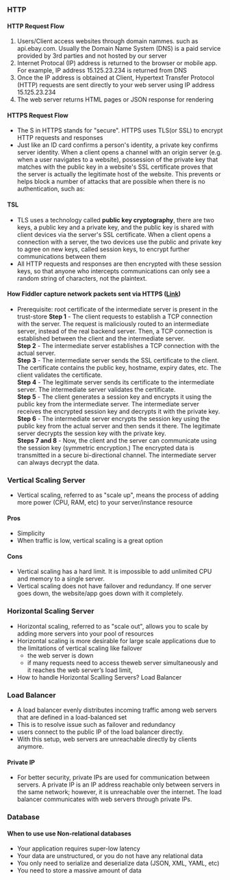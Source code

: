 ### HTTP
#### HTTP Request Flow
1. Users/Client access websites through domain nammes. such as api.ebay.com. Usually the Domain Name System (DNS) is a paid service provided by 3rd parties and not hosted by our server
2. Internet Protocal (IP) address is returned to the browser or mobile app.  For example, IP address 15.125.23.234 is returned from DNS
3. Once the IP address is obtained at Client, Hypertext Transfer Protocol (HTTP) requests are sent directly to your web server using IP address 15.125.23.234
4. The web server returns HTML pages or JSON response for rendering
#### HTTPS Request Flow
- The S in HTTPS stands for "secure". HTTPS uses TLS(or SSL) to encrypt HTTP requests and responses
- Just like an ID card confirms a person's identity, a private key confirms server identity. When a client opens a channel with an origin server (e.g. when a user navigates to a website), possession of the private key that matches with the public key in a website's SSL certificate proves that the server is actually the legitimate host of the website. This prevents or helps block a number of attacks that are possible when there is no authentication, such as:
#### TSL
- TLS uses a technology called  **public key cryptography**, there are two  keys, a public key and a private key, and the public key is shared with client devices via the server's SSL certificate. When a client opens a connection with a server, the two devices use the public and private key to agree on new keys, called  session keys, to encrypt further communications between them
- All HTTP requests and responses are then encrypted with these session keys, so that anyone who intercepts communications can only see a random string of characters, not the plaintext.
#### How Fiddler capture network packets sent via HTTPS ([Link](https://blog.bytebytego.com/p/ep21-is-https-safe-also?utm_source=substack&utm_medium=email))
- Prerequisite: root certificate of the intermediate server is present in the trust-store
**Step 1** - The client requests to establish a TCP connection with the server. The request is maliciously routed to an intermediate server, instead of the real backend server. Then, a TCP connection is established between the client and the intermediate server.  
**Step 2** - The intermediate server establishes a TCP connection with the actual server.  
**Step 3** - The intermediate server sends the SSL certificate to the client. The certificate contains the public key, hostname, expiry dates, etc. The client validates the certificate.  
**Step 4** - The legitimate server sends its certificate to the intermediate server. The intermediate server validates the certificate.  
**Step 5** - The client generates a session key and encrypts it using the public key from the intermediate server. The intermediate server receives the encrypted session key and decrypts it with the private key.  
**Step 6** - The intermediate server encrypts the session key using the public key from the actual server and then sends it there. The legitimate server decrypts the session key with the private key.  
**Steps 7 and 8** - Now, the client and the server can communicate using the session key (symmetric encryption.) The encrypted data is transmitted in a secure bi-directional channel. The intermediate server can always decrypt the data.

### Vertical Scaling Server
-  Vertical scaling, referred to as "scale up", means the process of adding more power (CPU, RAM, etc) to your server/instance resource
#### Pros
- Simplicity
- When traffic is low, vertical scaling is a great option
#### Cons
- Vertical scaling has a hard limit. It is impossible to add unlimited CPU and memory to a
single server.
-  Vertical scaling does not have failover and redundancy. If one server goes down, the
website/app goes down with it completely.
### Horizontal Scaling Server
- Horizontal scaling, referred to as "scale out", allows you to scale by adding more servers into your pool of resources
- Horizontal scaling is more desirable for large scale applications due to the limitations of vertical scaling like failover
	- the web server is down
	- if many requests need to access theweb server simultaneously and it reaches the web server’s load limit,
- How to handle Horizontal Scalling Servers? Load Balancer
### Load Balancer
- A load balancer evenly distributes incoming traffic among web servers that are defined in a load-balanced set
- This is to resolve issue such as failover and redundancy
- users connect to the public IP of the load balancer directly. 
- With this setup, web servers are unreachable directly by clients anymore. 
#### Private IP
- For better security, private IPs are used for communication between servers. A private IP is an IP address reachable only between servers in the same network; however, it is unreachable over the internet. The load balancer communicates with web servers through private IPs.


### Database
#### When to use use Non-relational databases
- Your application requires super-low latency
- Your data are unstructured, or you do not have any relational data
- You only need to serialize and deserialize data (JSON, XML, YAML, etc)
- You need to store a massive amount of data


<!--stackedit_data:
eyJoaXN0b3J5IjpbMTc2MTEzMTQ3MSw3ODU5MTg2MzAsNTkyMD
kwNzY2LDE5MzY0OTI2Nyw3MzA5OTgxMTZdfQ==
-->